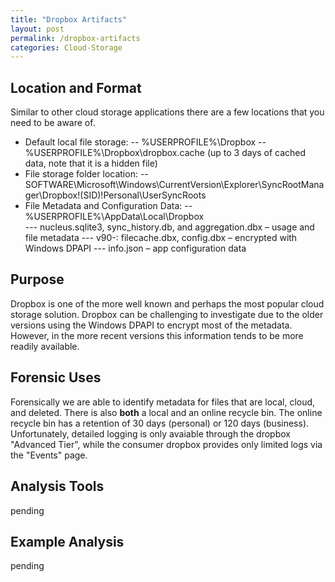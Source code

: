 ```yaml
---
title: "Dropbox Artifacts"
layout: post
permalink: /dropbox-artifacts
categories: Cloud-Storage
---
```

## Location and Format

Similar to other cloud storage applications there are a few locations that you need to be aware of.

- Default local file storage:
-- %USERPROFILE%\Dropbox
-- %USERPROFILE%\Dropbox\dropbox.cache (up to 3 days of cached data, note that it is a hidden file)
- File storage folder location:
-- SOFTWARE\Microsoft\Windows\CurrentVersion\Explorer\SyncRootManager\Dropbox!(SID)!Personal\UserSyncRoots
- File Metadata and Configuration Data:
-- %USERPROFILE%\AppData\Local\Dropbox\
--- nucleus.sqlite3, sync_history.db, and aggregation.dbx – usage and file metadata
--- v90-: filecache.dbx, config.dbx – encrypted with Windows DPAPI
--- info.json – app configuration data

## Purpose

Dropbox is one of the more well known and perhaps the most popular cloud storage solution. Dropbox can be challenging to investigate due to the older versions using the Windows DPAPI to encrypt most of the metadata. However, in the more recent versions this information tends to be more readily available.

## Forensic Uses

Forensically we are able to identify metadata for files that are local, cloud, and deleted. There is also **both** a local and an online recycle bin. The online recycle bin has a retention of 30 days (personal) or 120 days (business). Unfortunately, detailed logging is only avaiable through the dropbox "Advanced Tier", while the consumer dropbox provides only limited logs via the "Events" page.

## Analysis Tools 

pending

## Example Analysis

pending